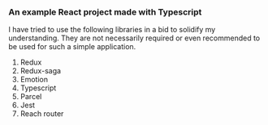 ### An example React project made with Typescript

I have tried to use the following libraries in a bid to solidify my understanding. They are not necessarily required or even recommended to be used for such a simple application.

1. Redux
2. Redux-saga
3. Emotion 
4. Typescript
5. Parcel 
6. Jest
7. Reach router